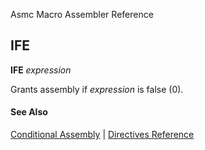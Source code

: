 Asmc Macro Assembler Reference

## IFE

**IFE** _expression_

Grants assembly if _expression_ is false (0).

#### See Also

[Conditional Assembly](conditional-assembly.md) | [Directives Reference](readme.md)
